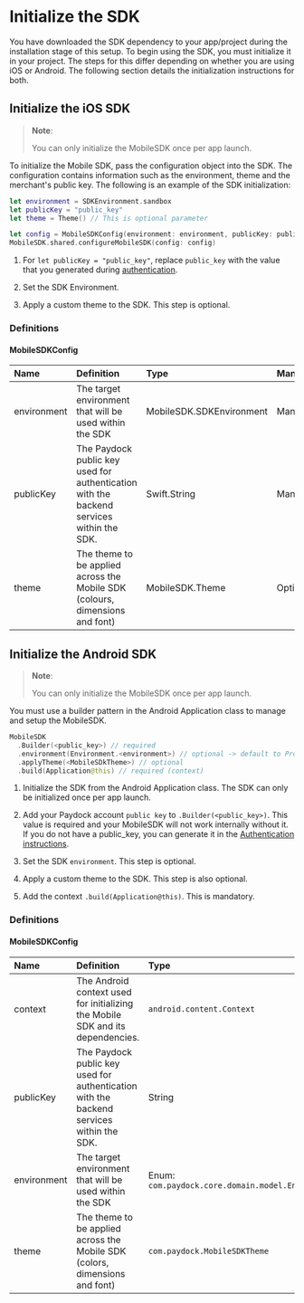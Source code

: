 
# Initialize the SDK

You have downloaded the SDK dependency to your app/project during the installation stage of this setup. To begin using the SDK, you must initialize it in your project. The steps for this differ depending on whether you are using iOS or Android. The following section details the initialization instructions for both.  

## Initialize the iOS SDK

> **Note**:
>
> You can only initialize the MobileSDK once per app launch.

To initialize the Mobile SDK, pass the configuration object into the SDK. The configuration contains information such as the environment, theme and the merchant's public key.
The following is an example of the SDK initialization:

```Swift
let environment = SDKEnvironment.sandbox
let publicKey = "public_key"
let theme = Theme() // This is optional parameter

let config = MobileSDKConfig(environment: environment, publicKey: publicKey, theme: theme)
MobileSDK.shared.configureMobileSDK(config: config)
``` 

1. For ``let publicKey = "public_key"``, replace ``public_key`` with the value that you generated during [authentication](https://docs.paydock.com/#authentication).

2. Set the SDK Environment.

3. Apply a custom theme to the SDK. This step is optional.

### Definitions
#### MobileSDKConfig
| Name        | Definition                                                                                | Type                     | Mandatory/Optional |
| :---------- | :---------------------------------------------------------------------------------------- | :----------------------- | :----------------  |
| environment |  The target environment that will be used within the SDK                                  | MobileSDK.SDKEnvironment | Mandatory          |
| publicKey   |  The Paydock public key used for authentication with the backend services within the SDK. | Swift.String             | Mandatory          |
| theme       |  The theme to be applied across the Mobile SDK (colours, dimensions and font)             | MobileSDK.Theme          | Optional           |


## Initialize the Android SDK

> **Note**:
>
> You can only initialize the MobileSDK once per app launch.

You must use a builder pattern in the Android Application class to manage and setup the MobileSDK. 

```Kotlin
MobileSDK
  .Builder(<public_key>) // required
  .environment(Environment.<environment>) // optional -> default to Production
  .applyTheme(<MobileSDkTheme>) // optional
  .build(Application@this) // required (context)
```

1. Initialize the SDK from the Android Application class. The SDK can only be initialized once per app launch.

2. Add your Paydock account `public key` to `.Builder(<public_key>)`. This value is required and your MobileSDK will not work internally without it. If you do not have a public_key, you can generate it in the [Authentication instructions](https://docs.paydock.com/#authentication).

3. Set the SDK `environment`. This step is optional.

4. Apply a custom theme to the SDK. This step is also optional.

5. Add the context `.build(Application@this)`. This is mandatory. 

### Definitions
#### MobileSDKConfig
| Name        | Definition                                                                                | Type                                              | Mandatory/Optional |
| :---------- | :---------------------------------------------------------------------------------------- | :------------------------------------------------ | :----------------  |
| context     |  The Android context used for initializing the Mobile SDK and its dependencies.           | `android.content.Context`                         | Mandatory          |
| publicKey   |  The Paydock public key used for authentication with the backend services within the SDK. | String                                            | Mandatory          |
| environment |  The target environment that will be used within the SDK                                  | Enum: `com.paydock.core.domain.model.Environment` | Mandatory          |
| theme       |  The theme to be applied across the Mobile SDK (colors, dimensions and font)             | `com.paydock.MobileSDKTheme`                      | Optional           |****

